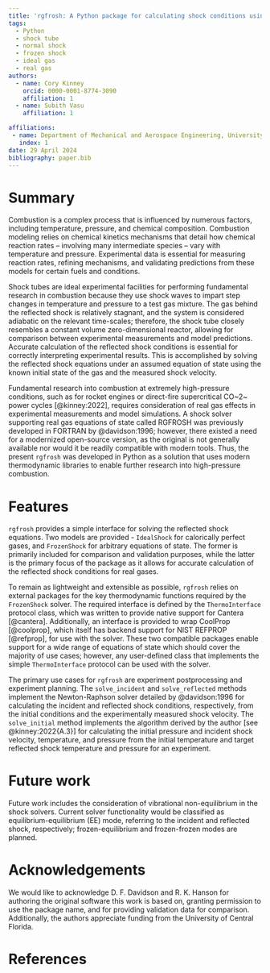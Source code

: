 ```yaml
---
title: 'rgfrosh: A Python package for calculating shock conditions using real gas equations of state'
tags:
  - Python
  - shock tube
  - normal shock
  - frozen shock
  - ideal gas
  - real gas
authors:
  - name: Cory Kinney
    orcid: 0000-0001-8774-3090
    affiliation: 1
  - name: Subith Vasu
    affiliation: 1

affiliations:
 - name: Department of Mechanical and Aerospace Engineering, University of Central Florida, Orlando, FL USA
   index: 1
date: 29 April 2024
bibliography: paper.bib
---
```


# Summary

Combustion is a complex process that is influenced by numerous factors, including temperature, pressure, and 
chemical composition. Combustion modeling relies on chemical kinetics mechanisms that detail how chemical reaction rates 
– involving many intermediate species – vary with temperature and pressure. Experimental data is essential for measuring 
reaction rates, refining mechanisms, and validating predictions from these models for certain fuels and conditions.

Shock tubes are ideal experimental facilities for performing fundamental research in combustion because they use shock 
waves to impart step changes in temperature and pressure to a test gas mixture. The gas behind the reflected shock is
relatively stagnant, and the system is considered adiabatic on the relevant time-scales; therefore, the shock tube 
closely resembles a constant volume zero-dimensional reactor, allowing for comparison between experimental measurements 
and model predictions. Accurate calculation of the reflected shock conditions is essential for correctly interpreting 
experimental results. This is accomplished by solving the reflected shock equations under an assumed equation of state 
using the known initial state of the gas and the measured shock velocity.

Fundamental research into combustion at extremely high-pressure conditions, such as for rocket engines or direct-fire 
supercritical CO~2~ power cycles [@kinney:2022], requires consideration of real gas effects in experimental measurements 
and model simulations. A shock solver supporting real gas equations of state called RGFROSH was previously developed in 
FORTRAN by @davidson:1996; however, there existed a need for a modernized open-source version, as the original is not 
generally available nor would it be readily compatible with modern tools. Thus, the present `rgfrosh` was developed in 
Python as a solution that uses modern thermodynamic libraries to enable further research into high-pressure combustion.

# Features

`rgfrosh` provides a simple interface for solving the reflected shock equations. Two models are provided - `IdealShock` 
for calorically perfect gases, and `FrozenShock` for arbitrary equations of state. The former is primarily included for 
comparison and validation purposes, while the latter is the primary focus of the package as it allows for accurate 
calculation of the reflected shock conditions for real gases. 

To remain as lightweight and extensible as possible, `rgfrosh` relies on external packages for the key thermodynamic 
functions required by the `FrozenShock` solver. The required interface is defined by the `ThermoInterface` protocol 
class, which was written to provide native support for Cantera [@cantera]. Additionally, an interface is provided to 
wrap CoolProp [@coolprop], which itself has backend support for NIST REFPROP [@refprop], for use with the solver. 
These two compatible packages enable support for a wide range of equations of state which should cover the majority of 
use cases; however, any user-defined class that implements the simple `ThermoInterface` protocol can be used with the 
solver.

The primary use cases for `rgfrosh` are experiment postprocessing and experiment planning. The `solve_incident` and 
`solve_reflected` methods implement the Newton-Raphson solver detailed by @davidson:1996 for calculating the incident 
and reflected shock conditions, respectively, from the initial conditions and the experimentally measured shock
velocity. The `solve_initial` method implements the algorithm derived by the author [see @kinney:2022{A.3}] for 
calculating the initial pressure and incident shock velocity, temperature, and pressure from the initial temperature and
target reflected shock temperature and pressure for an experiment.

# Future work

Future work includes the consideration of vibrational non-equilibrium in the shock solvers. Current
solver functionality would be classified as equilibrium-equilibrium (EE) mode, referring to the incident 
and reflected shock, respectively; frozen-equilibrium and frozen-frozen modes are planned.

# Acknowledgements

We would like to acknowledge D. F. Davidson and R. K. Hanson for authoring the original software this 
work is based on, granting permission to use the package name, and for providing validation data for comparison.
Additionally, the authors appreciate funding from the University of Central Florida.

# References
